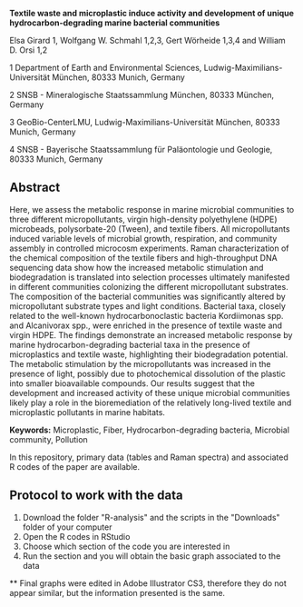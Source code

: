 
**Textile waste and microplastic induce activity and development of unique hydrocarbon-degrading marine bacterial communities**


Elsa Girard 1, Wolfgang W. Schmahl 1,2,3, Gert Wörheide 1,3,4 and William D. Orsi 1,2

1 Department of Earth and Environmental Sciences, Ludwig-Maximilians-Universität München, 80333 Munich, Germany

2 SNSB - Mineralogische Staatssammlung München, 80333 München, Germany

3 GeoBio-CenterLMU, Ludwig-Maximilians-Universität München, 80333 Munich, Germany

4 SNSB - Bayerische Staatssammlung für Paläontologie und Geologie, 80333 Munich, Germany



## Abstract

Here, we assess the metabolic response in marine microbial communities to three different micropollutants, virgin high-density polyethylene (HDPE) microbeads, polysorbate-20 (Tween), and textile fibers. All micropollutants induced variable levels of microbial growth, respiration, and community assembly in controlled microcosm experiments. Raman characterization of the chemical composition of the textile fibers and high-throughput DNA sequencing data show how the increased metabolic stimulation and biodegradation is translated into selection processes ultimately manifested in different communities colonizing the different micropollutant substrates. The composition of the bacterial communities was significantly altered by micropollutant substrate types and light conditions. Bacterial taxa, closely related to the well-known hydrocarbonoclastic bacteria Kordiimonas spp. and Alcanivorax spp., were enriched in the presence of textile waste and virgin HDPE. The findings demonstrate an increased metabolic response by marine hydrocarbon-degrading bacterial taxa in the presence of microplastics and textile waste, highlighting their biodegradation potential. The metabolic stimulation by the micropollutants was increased in the presence of light, possibly due to photochemical dissolution of the plastic into smaller bioavailable compounds. Our results suggest that the development and increased activity of these unique microbial communities likely play a role in the bioremediation of the relatively long-lived textile and microplastic pollutants in marine habitats.

**Keywords:** Microplastic, Fiber, Hydrocarbon-degrading bacteria, Microbial community, Pollution 


In this repository, primary data (tables and Raman spectra) and associated R codes of the paper are available.


## Protocol to work with the data
1. Download the folder "R-analysis" and the scripts in the "Downloads" folder of your computer
2. Open the R codes in RStudio
3. Choose which section of the code you are interested in
4. Run the section and you will obtain the basic graph associated to the data 

** Final graphs were edited in Adobe Illustrator CS3, therefore they do not appear similar, but the information presented is the same.
